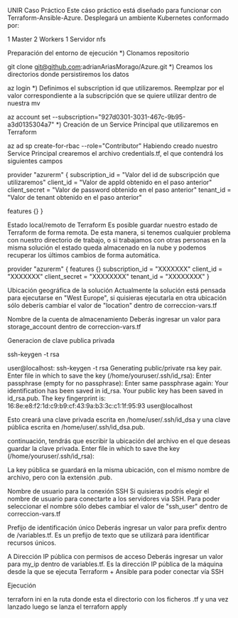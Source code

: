UNIR Caso Práctico Este cáso práctico está diseñado para funcionar con Terraform-Ansible-Azure. Desplegará un ambiente Kubernetes conformado por:

1 Master 2 Workers 1 Servidor nfs

Preparación del entorno de ejecución *) Clonamos repositorio

git clone git@github.com:adrianAriasMorago/Azure.git *) Creamos los directorios donde persistiremos los datos

az login *) Definimos el subscription id que utilizaremos. Reemplzar por el valor correspondiente a la subscripción que se quiere utilizar dentro de nuestra mv

az account set --subscription="927d0301-3031-467c-9b95-a3d0135304a7" *) Creación de un Service Principal que utilizaremos en Terraform

az ad sp create-for-rbac --role="Contributor" Habiendo creado nuestro Service Principal crearemos el archivo credentials.tf, el que contendrá los siguientes campos

provider "azurerm" { subscription_id = "Valor del id de subscripción que utilizaremos" client_id = "Valor de appId obtenido en el paso anterior" client_secret = "Valor de password obtenido en el paso anterior" tenant_id = "Valor de tenant obtenido en el paso anterior"

features {} }

Estado local/remoto de Terraform Es posible guardar nuestro estado de Terraform de forma remota. De esta manera, si tenemos cualquier problema con nuestro directorio de trabajo, o si trabajamos con otras personas en la misma solución el estado queda almacenado en la nube y podemos recuperar los últimos cambios de forma automática.

provider "azurerm" { features {} subscription_id = "XXXXXXX" client_id = "XXXXXXX" client_secret = "XXXXXXXX" tenant_id = "XXXXXXXX" }

Ubicación geográfica de la solución Actualmente la solución está pensada para ejecutarse en "West Europe", si quisieras ejecutarla en otra ubicación sólo deberís cambiar el valor de "location" dentro de correccion-vars.tf

Nombre de la cuenta de almacenamiento Deberás ingresar un valor para storage_account dentro de correccion-vars.tf

Generacion de clave publica privada

ssh-keygen -t rsa

user@localhost: ssh-keygen -t rsa Generating public/private rsa key pair. Enter file in which to save the key (/home/youruser/.ssh/id_rsa): Enter passphrase (empty for no passphrase): Enter same passphrase again: Your identification has been saved in id_rsa. Your public key has been saved in id_rsa.pub. The key fingerprint is: 16:8e:e8:f2:1d:c9:b9:cf:43:9a:b3:3c:c1:1f:95:93 user@localhost

Esto creará una clave privada escrita en /home/user/.ssh/id_dsa y una clave pública escrita en /home/user/.ssh/id_dsa.pub.

continuación, tendrás que escribir la ubicación del archivo en el que deseas guardar la clave privada. Enter file in which to save the key (/home/youruser/.ssh/id_rsa):

La key pública se guardará en la misma ubicación, con el mismo nombre de archivo, pero con la extensión .pub.

Nombre de usuario para la conexión SSH Si quisieras podrís elegir el nombre de usuario para conectarte a los servidores via SSH. Para poder seleccionar el nombre sólo debes cambiar el valor de "ssh_user" dentro de correccion-vars.tf

Prefijo de identificación único Deberás ingresar un valor para prefix dentro de /variables.tf. Es un prefijo de texto que se utilizará para identificar recursos únicos.

A Dirección IP pública con permisos de acceso Deberás ingresar un valor para my_ip dentro de variables.tf. Es la dirección IP pública de la máquina desde la que se ejecuta Terraform + Ansible para poder conectar vía SSH

Ejecución

terraforn ini en la ruta donde esta el directorio con los ficheros .tf y una vez lanzado luego se lanza el terraforn apply


